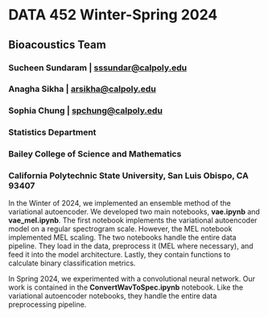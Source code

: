 # DATA 452 Winter-Spring 2024
## Bioacoustics Team

### Sucheen Sundaram | sssundar@calpoly.edu
### Anagha Sikha | arsikha@calpoly.edu
### Sophia Chung | spchung@calpoly.edu

### Statistics Department

### Bailey College of Science and Mathematics

### California Polytechnic State University, San Luis Obispo, CA 93407




In the Winter of 2024, we implemented an ensemble method of the variational autoencoder. We developed two main notebooks, **vae.ipynb** and **vae_mel.ipynb**. The first notebook implements the variational autoencoder model on a regular spectrogram scale. However, the MEL notebook implemented MEL scaling. The two notebooks handle the entire data pipeline. They load in the data, preprocess it (MEL where necessary), and feed it into the model architecture. Lastly, they contain functions to calculate binary classification metrics.

In Spring 2024, we experimented with a convolutional neural network. Our work is contained in the **ConvertWavToSpec.ipynb** notebook. Like the variational autoencoder notebooks, they handle the entire data preprocessing pipeline.
